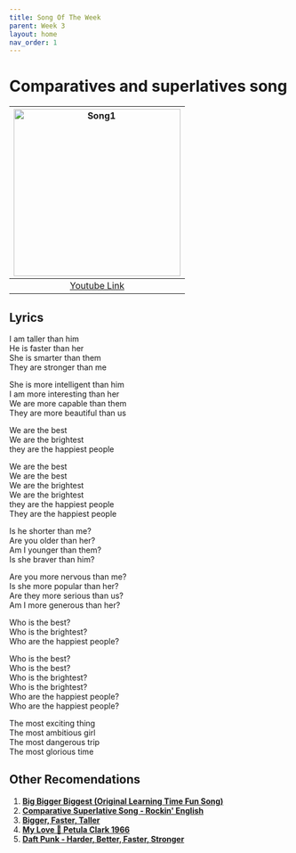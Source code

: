 ```yaml
---
title: Song Of The Week
parent: Week 3
layout: home
nav_order: 1
---
```


# Comparatives and superlatives song

| <img src="https://github.com/welearntogetherfenicia/emelentary2-y/blob/main/assets/images/Summer.jpg?raw=true" alt="Song1" width="300"/> |
|:------------------------------------------------------------------------------------------:|
| <a href="https://www.youtube.com/watch?v=eFjjO_lhf9c">Youtube Link</a> |

## Lyrics
I am taller than him <br />
He is faster than her <br />
She is smarter than them <br />
They are stronger than me <br />

She is more intelligent than him <br />
I am more interesting than her <br />
We are more capable than them <br />
They are more beautiful than us <br />

We are the best <br />
We are the brightest <br />
they are the happiest people <br />

We are the best <br />
We are the best <br />
We are the brightest <br />
We are the brightest <br />
they are the happiest people <br />
They are the happiest people <br />

Is he shorter than me? <br />
Are you older than her? <br />
Am I younger than them? <br />
Is she braver than him? <br />

Are you more nervous than me? <br />
Is she more popular than her? <br />
Are they more serious than us? <br />
Am I more generous than her? <br />

Who is the best? <br />
Who is the brightest? <br />
Who are the happiest people? <br />

Who is the best? <br />
Who is the best? <br />
Who is the brightest? <br />
Who is the brightest? <br />
Who are the happiest people? <br />
Who are the happiest people? <br />

The most exciting thing <br />
The most ambitious girl <br />
The most dangerous trip <br />
The most glorious time <br />


## Other Recomendations

1. **[Big Bigger Biggest (Original Learning Time Fun Song)](https://www.youtube.com/watch?v=gLMxjtPMCm8)**
2. **[Comparative Superlative Song - Rockin' English](https://www.youtube.com/watch?v=872gqAJjc1g)**
3. **[Bigger, Faster, Taller](https://www.youtube.com/watch?v=rGyQZ-xagwk)**
4. **[My Love 📀 Petula Clark 1966](https://www.youtube.com/watch?v=pFXZIXMB5r4&list=RDpFXZIXMB5r4&start_radio=1)**
5. **[Daft Punk - Harder, Better, Faster, Stronger](https://www.youtube.com/watch?v=gAjR4_CbPpQ&list=RDgAjR4_CbPpQ&start_radio=1)**